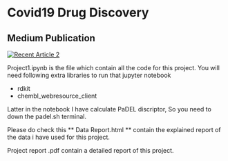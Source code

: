 ﻿# Covid19 Drug Discovery
## Medium Publication

 <a target="_blank" href="https://github-readme-medium-recent-article.vercel.app/medium/@devbrat9156/2"><img src="https://github-readme-medium-recent-article.vercel.app/medium/@devbrat9156/2" alt="Recent Article 2"> </a>

Project1.ipynb is the file which contain all the code for this project. You will need following extra libraries to run that jupyter notebook


 - rdkit
 - chembl_webresource_client


Latter in the notebook I have calculate PaDEL discriptor, So you need to down the padel.sh terminal.

Please do check this
** Data Report.html ** contain the explained report of the data i have used for this project. 

Project report .pdf contain a detailed report of this project.
